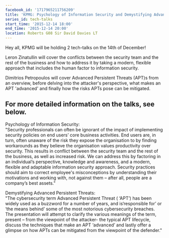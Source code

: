 ```yaml
---
facebook_id: '1717965211756209'
title: 'KPMG: Psychology of Information Security and Demystifying Advanced Persistent Threats'
series_id: tech-talks
start_time: '2015-12-14 18:00'
end_time: '2015-12-14 20:00'
location: Roberts G08 Sir David Davies LT
---
```


Hey all, KPMG will be holding 2 tech-talks on the 14th of December!    

Leron Zinatullin will cover the conflicts between the security team and the rest of the business and how to address it by taking a modern, flexible approach that includes the human factor to information security.  

Dimitrios Petropoulos will cover Advanced Persistent Threats (APT)s from an overview, before delving into the attacker's perspective, what makes an APT 'advanced' and finally how the risks APTs pose can be mitigated.  


For more detailed information on the talks, see below.  
--------------------------------------------------------------------------------------  

Psychology of Information Security:  
"Security professionals can often be ignorant of the impact of implementing security policies on end users’ core business activities. End users are, in turn, often unaware of the risk they expose the organisation to by finding workarounds as they believe the organisation values productivity over security. This results in conflict between the security team and the rest of the business, as well as increased risk. We can address this by factoring in an individual’s perspective, knowledge and awareness, and a modern, flexible and adaptable information security approach. Security practices should aim to correct employee's misconceptions by understanding their motivations and working with, not against them – after all, people are a company’s best assets."  


Demystifying Advanced Persistent Threats:  
"The cybersecurity term Advanced Persistent Threat ( ‘APT’) has been widely used as a buzzword for a number of years, and is‘responsible for’ or ‘the means behind’ some of the most notorious cybersecurity breaches. The presentation will attempt to clarify the various meanings of the term, present – from the viewpoint of the attacker- the typical APT lifecycle, discuss the techniques that make an APT ‘advanced’ and lastly offer a glimpse on how APTs can be mitigated from the viewpoint of the defender."
